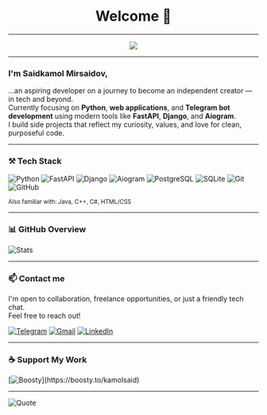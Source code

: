 <h1 align="center">
  Welcome 👋
</h1>

---

<div align="center">
  <img src="https://readme-typing-svg.demolab.com?lines=Hello+There!;My+name+is+Saidkamol.;I+am+Software+Engineer.&center=true&width=380&height=45&color=yellow&vCenter=true&size=22" />
</div>

---

### I'm **Saidkamol Mirsaidov**,  
...an aspiring developer on a journey to become an independent creator — in tech and beyond.  
Currently focusing on **Python**, **web applications**, and **Telegram bot development** using modern tools like **FastAPI**, **Django**, and **Aiogram**.  
I build side projects that reflect my curiosity, values, and love for clean, purposeful code.

---

### ⚒️ Tech Stack

![Python](https://img.shields.io/badge/-Python-3776AB?style=for-the-badge&logo=python&logoColor=white)
![FastAPI](https://img.shields.io/badge/-FastAPI-005571?style=for-the-badge&logo=fastapi)
![Django](https://img.shields.io/badge/-Django-092E20?style=for-the-badge&logo=django)
![Aiogram](https://img.shields.io/badge/-Aiogram-2CA5E0?style=for-the-badge&logo=telegram)
![PostgreSQL](https://img.shields.io/badge/-PostgreSQL-336791?style=for-the-badge&logo=postgresql)
![SQLite](https://img.shields.io/badge/-SQLite-003B57?style=for-the-badge&logo=sqlite&logoColor=white)
![Git](https://img.shields.io/badge/-Git-F05032?style=for-the-badge&logo=git)
![GitHub](https://img.shields.io/badge/-GitHub-181717?style=for-the-badge&logo=github)

<sub>Also familiar with: Java, C++, C#, HTML/CSS</sub>

---

### 📊 GitHub Overview

![Stats](https://github-readme-stats.vercel.app/api?username=SaidKamol0612&show_icons=true&theme=tokyonight)

---

### 📫 Contact me

I'm open to collaboration, freelance opportunities, or just a friendly tech chat.  
Feel free to reach out!

[![Telegram](https://img.shields.io/badge/Telegram-26A5E4?style=for-the-badge&logo=telegram&logoColor=white)](https://t.me/Mirsaidov_SS)
[![Gmail](https://img.shields.io/badge/Gmail-D14836?style=for-the-badge&logo=gmail&logoColor=white)](mailto:mirsaidov.saidkamol.s@gmail.com)
[![LinkedIn](https://img.shields.io/badge/LinkedIn-blue?style=for-the-badge&logo=linkedin)](https://linkedin.com/in/saidkamol-mirsaidov)

---

### ☕ Support My Work

[![Boosty](https://img.shields.io/badge/Support-Boosty-orange?style=for-the-badge&logo=data:image/svg+xml;base64,...)](https://boosty.to/kamolsaid)

---

![Quote](https://quotes-github-readme.vercel.app/api?type=horizontal&theme=tokyonight)
